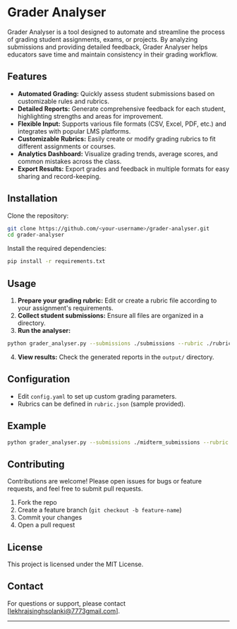 # Grader Analyser

Grader Analyser is a tool designed to automate and streamline the process of grading student assignments, exams, or projects. By analyzing submissions and providing detailed feedback, Grader Analyser helps educators save time and maintain consistency in their grading workflow.

## Features

- **Automated Grading:** Quickly assess student submissions based on customizable rules and rubrics.
- **Detailed Reports:** Generate comprehensive feedback for each student, highlighting strengths and areas for improvement.
- **Flexible Input:** Supports various file formats (CSV, Excel, PDF, etc.) and integrates with popular LMS platforms.
- **Customizable Rubrics:** Easily create or modify grading rubrics to fit different assignments or courses.
- **Analytics Dashboard:** Visualize grading trends, average scores, and common mistakes across the class.
- **Export Results:** Export grades and feedback in multiple formats for easy sharing and record-keeping.

## Installation

Clone the repository:

```bash
git clone https://github.com/<your-username>/grader-analyser.git
cd grader-analyser
```

Install the required dependencies:

```bash
pip install -r requirements.txt
```

## Usage

1. **Prepare your grading rubric:** Edit or create a rubric file according to your assignment's requirements.
2. **Collect student submissions:** Ensure all files are organized in a directory.
3. **Run the analyser:**

```bash
python grader_analyser.py --submissions ./submissions --rubric ./rubric.json
```

4. **View results:** Check the generated reports in the `output/` directory.

## Configuration

- Edit `config.yaml` to set up custom grading parameters.
- Rubrics can be defined in `rubric.json` (sample provided).

## Example

```bash
python grader_analyser.py --submissions ./midterm_submissions --rubric ./midterm_rubric.json
```

## Contributing

Contributions are welcome! Please open issues for bugs or feature requests, and feel free to submit pull requests.

1. Fork the repo
2. Create a feature branch (`git checkout -b feature-name`)
3. Commit your changes
4. Open a pull request

## License

This project is licensed under the MIT License.

## Contact

For questions or support, please contact [lekhrajsinghsolanki@7773gmail.com].

---


